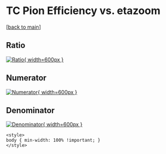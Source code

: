 # TC Pion Efficiency vs. etazoom

[[back to main](./)]



## Ratio

[![Ratio](../mtv/var/TC_211_eff_etazoom.png){ width=600px }](../mtv/var/TC_211_eff_etazoom.pdf)

## Numerator

[![Numerator](../mtv/num/TC_211_eff_etazoom_num0.png){ width=600px }](../mtv/num/TC_211_eff_etazoom_num0.pdf)

## Denominator

[![Denominator](../mtv/den/TC_211_eff_etazoom_den.png){ width=600px }](../mtv/den/TC_211_eff_etazoom_den.pdf)


``` {=html}
<style>
body { min-width: 100% !important; }
</style>
```
